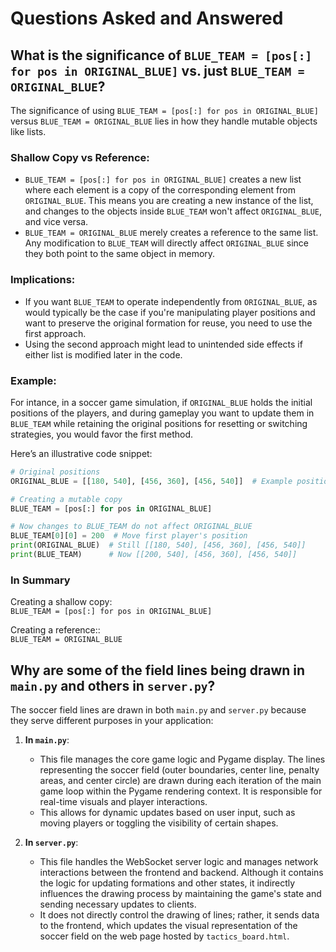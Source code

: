 # Questions Asked and Answered

## What is the significance of `BLUE_TEAM = [pos[:] for pos in ORIGINAL_BLUE]` vs. just `BLUE_TEAM = ORIGINAL_BLUE`?

The significance of using `BLUE_TEAM = [pos[:] for pos in ORIGINAL_BLUE]` versus `BLUE_TEAM = ORIGINAL_BLUE` lies in how they handle mutable objects like lists.

### Shallow Copy vs Reference:

- `BLUE_TEAM = [pos[:] for pos in ORIGINAL_BLUE]` creates a new list where each element is a copy of the corresponding element from `ORIGINAL_BLUE`. This means you are creating a new instance of the list, and changes to the objects inside `BLUE_TEAM` won't affect `ORIGINAL_BLUE`, and vice versa.
- `BLUE_TEAM = ORIGINAL_BLUE` merely creates a reference to the same list. Any modification to `BLUE_TEAM` will directly affect `ORIGINAL_BLUE` since they both point to the same object in memory.

### Implications:

- If you want `BLUE_TEAM` to operate independently from `ORIGINAL_BLUE`, as would typically be the case if you're manipulating player positions and want to preserve the original formation for reuse, you need to use the first approach.
- Using the second approach might lead to unintended side effects if either list is modified later in the code.

### Example:

For intance, in a soccer game simulation, if `ORIGINAL_BLUE` holds the initial positions of the players, and during gameplay you want to update them in `BLUE_TEAM` while retaining the original positions for resetting or switching strategies, you would favor the first method.

Here’s an illustrative code snippet:
```python
# Original positions
ORIGINAL_BLUE = [[180, 540], [456, 360], [456, 540]]  # Example positions

# Creating a mutable copy
BLUE_TEAM = [pos[:] for pos in ORIGINAL_BLUE] 

# Now changes to BLUE_TEAM do not affect ORIGINAL_BLUE
BLUE_TEAM[0][0] = 200  # Move first player's position
print(ORIGINAL_BLUE)  # Still [[180, 540], [456, 360], [456, 540]]
print(BLUE_TEAM)      # Now [[200, 540], [456, 360], [456, 540]]
```

### In Summary
Creating a shallow copy: <br>
`BLUE_TEAM = [pos[:] for pos in ORIGINAL_BLUE]`

Creating a reference:: <br>
`BLUE_TEAM = ORIGINAL_BLUE`

## Why are some of the field lines being drawn in `main.py` and others in `server.py`?

The soccer field lines are drawn in both `main.py` and `server.py` because they serve different purposes in your application:

1. **In `main.py`**:
   - This file manages the core game logic and Pygame display. The lines representing the soccer field (outer boundaries, center line, penalty areas, and center circle) are drawn during each iteration of the main game loop within the Pygame rendering context. It is responsible for real-time visuals and player interactions.
   - This allows for dynamic updates based on user input, such as moving players or toggling the visibility of certain shapes.

2. **In `server.py`**:
   - This file handles the WebSocket server logic and manages network interactions between the frontend and backend. Although it contains the logic for updating formations and other states, it indirectly influences the drawing process by maintaining the game's state and sending necessary updates to clients.
   - It does not directly control the drawing of lines; rather, it sends data to the frontend, which updates the visual representation of the soccer field on the web page hosted by `tactics_board.html`.
